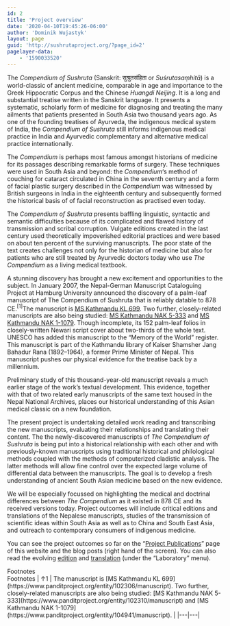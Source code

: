 ```yaml
---
id: 2
title: 'Project overview'
date: '2020-04-10T19:45:26-06:00'
author: 'Dominik Wujastyk'
layout: page
guid: 'http://sushrutaproject.org/?page_id=2'
pagelayer-data:
    - '1590033520'
---
```


The *Compendium of Sushruta* (Sanskrit: सुश्रुतसंहिता or *Suśrutasaṃhitā*) is a world-classic of ancient medicine, comparable in age and importance to the Greek Hippocratic Corpus and the Chinese *Huangdi Neijing*. It is a long and substantial treatise written in the Sanskrit language. It presents a systematic, scholarly form of medicine for diagnosing and treating the many ailments that patients presented in South Asia two thousand years ago. As one of the founding treatises of Ayurveda, the indigenous medical system of India, the *Compendium of Sushruta* still informs indigenous medical practice in India and Ayurvedic complementary and alternative medical practice internationally.

The *Compendium* is perhaps most famous amongst historians of medicine for its passages describing remarkable forms of surgery. These techniques were used in South Asia and beyond: the *Compendium*‘s method of couching for cataract circulated in China in the seventh century and a form of facial plastic surgery described in the *Compendium* was witnessed by British surgeons in India in the eighteenth century and subsequently formed the historical basis of of facial reconstruction as practised even today.

The *Compendium of Sushruta* presents baffling linguistic, syntactic and semantic difficulties because of its complicated and flawed history of transmission and scribal corruption. Vulgate editions created in the last century used theoretically impoverished editorial practices and were based on about ten percent of the surviving manuscripts. The poor state of the text creates challenges not only for the historian of medicine but also for patients who are still treated by Ayurvedic doctors today who use *The Compendium* as a living medical textbook.

A stunning discovery has brought a new excitement and opportunities to the subject. In January 2007, the Nepal-German Manuscript Cataloguing Project at Hamburg University announced the discovery of a palm-leaf manuscript of The Compendium of Sushruta that is reliably datable to 878 CE.<span class="footnote_referrer"><a onclick="footnote_moveToReference_2_54('footnote_plugin_reference_2_54_1');" onkeypress="footnote_moveToReference_2_54('footnote_plugin_reference_2_54_1');" role="button" tabindex="0"><sup class="footnote_plugin_tooltip_text" id="footnote_plugin_tooltip_2_54_1">\[1\]</sup></a><span class="footnote_tooltip" id="footnote_plugin_tooltip_text_2_54_1">The manuscript is [MS Kathmandu KL 699](https://www.panditproject.org/entity/102306/manuscript). Two further, closely-related manuscripts are also being studied: [MS Kathmandu NAK 5-333](https://www.panditproject.org/entity/102310/manuscript) and [MS Kathmandu NAK 1-1079](https://www.panditproject.org/entity/104941/manuscript).</span></span><script type="text/javascript"> jQuery('#footnote_plugin_tooltip_2_54_1').tooltip({ tip: '#footnote_plugin_tooltip_text_2_54_1', tipClass: 'footnote_tooltip', effect: 'fade', predelay: 0, fadeInSpeed: 200, delay: 400, fadeOutSpeed: 200, position: 'top center', relative: true, offset: [-7, 0], });</script> Though incomplete, its 152 palm-leaf folios in closely-written Newari script cover about two-thirds of the whole text. UNESCO has added this manuscript to the “Memory of the World” register. This manuscript is part of the Kathmandu library of Kaiser Shamsher Jang Bahadur Rana (1892–1964), a former Prime Minister of Nepal. This manuscript pushes our physical evidence for the treatise back by a millennium.

Preliminary study of this thousand-year-old manuscript reveals a much earlier stage of the work’s textual development. This evidence, together with that of two related early manuscripts of the same text housed in the Nepal National Archives, places our historical understanding of this Asian medical classic on a new foundation.

The present project is undertaking detailed work reading and transcribing the new manuscripts, evaluating their relationships and translating their content. The the newly-discovered manuscripts of *The Compendium of Sushruta* is being put into a historical relationship with each other and with previously-known manuscripts using traditional historical and philological methods coupled with the methods of computerized cladistic analysis. The latter methods will allow fine control over the expected large volume of differential data between the manuscripts. The goal is to develop a fresh understanding of ancient South Asian medicine based on the new evidence.

We will be especially focussed on highlighting the medical and doctrinal differences between *The Compendium* as it existed in 878 CE and its received versions today. Project outcomes will include critical editions and translations of the Nepalese manuscripts, studies of the transmission of scientific ideas within South Asia as well as to China and South East Asia, and outreach to contemporary consumers of indigenous medicine.

You can see the project outcomes so far on the “[Project Publications](https://sushrutaproject.org/project-publications/)” page of this website and the blog posts (right hand of the screen). You can also read the evolving [edition](https://saktumiva.org/wiki/wujastyk/susrutasamhita/start) and [translation](https://github.com/wujastyk/sushrutaproject/blob/main/translation/incremental_SS_Translation.pdf) (under the “Laboratory” menu).

<div class="speaker-mute footnotes_reference_container"><div class="footnote_container_prepare"><span class="footnote_reference_container_label pointer" onclick="footnote_expand_collapse_reference_container_2_54();" role="button" tabindex="0">Footnotes</span><span class="footnote_reference_container_collapse_button" onclick="footnote_expand_collapse_reference_container_2_54();" role="button" style="display: none;" tabindex="0">\[<a id="footnote_reference_container_collapse_button_2_54">+</a>\]</span>

</div><div id="footnote_references_container_2_54" style="">Footnotes
| <a class="footnote_backlink" id="footnote_plugin_reference_2_54_1"><span class="footnote_index_arrow">↑</span>1</a> | The manuscript is [MS Kathmandu KL 699](https://www.panditproject.org/entity/102306/manuscript). Two further, closely-related manuscripts are also being studied: [MS Kathmandu NAK 5-333](https://www.panditproject.org/entity/102310/manuscript) and [MS Kathmandu NAK 1-1079](https://www.panditproject.org/entity/104941/manuscript). |
|---|---|

 </div></div><script type="text/javascript"> function footnote_expand_reference_container_2_54() { jQuery('#footnote_references_container_2_54').show(); jQuery('#footnote_reference_container_collapse_button_2_54').text('−'); } function footnote_collapse_reference_container_2_54() { jQuery('#footnote_references_container_2_54').hide(); jQuery('#footnote_reference_container_collapse_button_2_54').text('+'); } function footnote_expand_collapse_reference_container_2_54() { if (jQuery('#footnote_references_container_2_54').is(':hidden')) { footnote_expand_reference_container_2_54(); } else { footnote_collapse_reference_container_2_54(); } } function footnote_moveToReference_2_54(p_str_TargetID) { footnote_expand_reference_container_2_54(); var l_obj_Target = jQuery('#' + p_str_TargetID); if (l_obj_Target.length) { jQuery( 'html, body' ).delay( 0 ); jQuery('html, body').animate({ scrollTop: l_obj_Target.offset().top - window.innerHeight * 0.2 }, 380); } } function footnote_moveToAnchor_2_54(p_str_TargetID) { footnote_expand_reference_container_2_54(); var l_obj_Target = jQuery('#' + p_str_TargetID); if (l_obj_Target.length) { jQuery( 'html, body' ).delay( 0 ); jQuery('html, body').animate({ scrollTop: l_obj_Target.offset().top - window.innerHeight * 0.2 }, 380); } }</script>